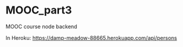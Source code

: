 # MOOC_part3

MOOC course node backend

In Heroku:
https://damp-meadow-88665.herokuapp.com/api/persons
